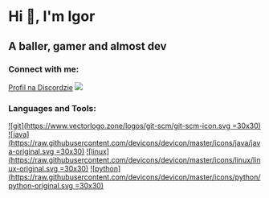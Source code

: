 # Hi 👋, I'm Igor
## A baller, gamer and almost dev

### Connect with me:
[Profil na Discordzie](https://discordapp.com/users/333940530390106112)
![](https://dcbadge.limes.pink/api/shield/333940530390106112)

### Languages and Tools:
[![git](https://www.vectorlogo.zone/logos/git-scm/git-scm-icon.svg =30x30)](https://git-scm.com/)
[![java](https://raw.githubusercontent.com/devicons/devicon/master/icons/java/java-original.svg =30x30)](https://www.java.com)
[![linux](https://raw.githubusercontent.com/devicons/devicon/master/icons/linux/linux-original.svg =30x30)](https://www.linux.org/)
[![python](https://raw.githubusercontent.com/devicons/devicon/master/icons/python/python-original.svg =30x30)](https://www.python.org)

<!--
**pyRR4/pyRR4** is a ✨ _special_ ✨ repository because its `README.md` (this file) appears on your GitHub profile.

Here are some ideas to get you started:

- 🔭 I’m currently working on ...
- 🌱 I’m currently learning ...
- 👯 I’m looking to collaborate on ...
- 🤔 I’m looking for help with ...
- 💬 Ask me about ...
- 📫 How to reach me: ...
- 😄 Pronouns: ...
- ⚡ Fun fact: ...
-->
